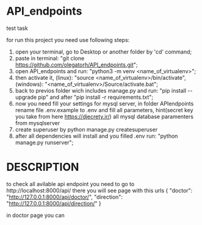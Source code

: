 # API_endpoints
test task

for run this project you need use following steps:
1) open your terminal, go to Desktop or another folder by 'cd' command;
2) paste in terminal: "git clone https://github.com/olegatorh/API_endpoints.git"; 
3) open API_endpoints and run: "python3 -m venv <name_of_virtualenv>";
4) then activate it, (linux): "source <name_of_virtualenv>/bin/activate", (windows): "<name_of_virtualenv>/Source/activate.bat";
5) back to previos folder wich includes manage.py and run: "pip install --upgrade pip" and after "pip install -r requirements.txt";
6) now you need fill your settings for mysql server, in folder APIendpoints rename file .env.example to .env and fill all parameters, hint(secret key you take from here https://djecrety.ir/) all mysql database paramenters from mysqlserver
7) create superuser by python manage.py createsuperuser
8) after all dependencies will install and you filled .env run: "python manage.py runserver";

# DESCRIPTION
to check all avilable api endpoint you need to go to http://localhost:8000/api/
there you will see page with this urls
{
    "doctor": "http://127.0.0.1:8000/api/doctor/",
    "direction": "http://127.0.0.1:8000/api/direction/"
}

in doctor page you can 
